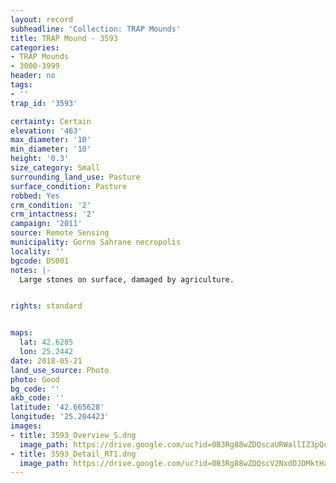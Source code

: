 ```yaml
---
layout: record
subheadline: 'Collection: TRAP Mounds'
title: TRAP Mound - 3593
categories:
- TRAP Mounds
- 3000-3999
header: no
tags:
- ''
trap_id: '3593'

certainty: Certain
elevation: '463'
max_diameter: '10'
min_diameter: '10'
height: '0.3'
size_category: Small
surrounding_land_use: Pasture
surface_condition: Pasture
robbed: Yes
crm_condition: '2'
crm_intactness: '2'
campaign: '2011'
source: Remote Sensing
municipality: Gorno Sahrane necropolis
locality: ''
bgcode: DS001
notes: |-
  Large stones on surface, damaged by agriculture.


rights: standard


maps:
  lat: 42.6285
  lon: 25.2442
date: 2018-05-21
land_use_source: Photo
photo: Good
bg_code: ''
akb_code: ''
latitude: '42.665628'
longitude: '25.204423'
images:
- title: 3593_Overview_S.dng
  image_path: https://drive.google.com/uc?id=0B3Rg88wZDQscaURWallIZ3pQcFE
- title: 3593_Detail_RT1.dng
  image_path: https://drive.google.com/uc?id=0B3Rg88wZDQscV2NxdDJDMktHanc
---
```

